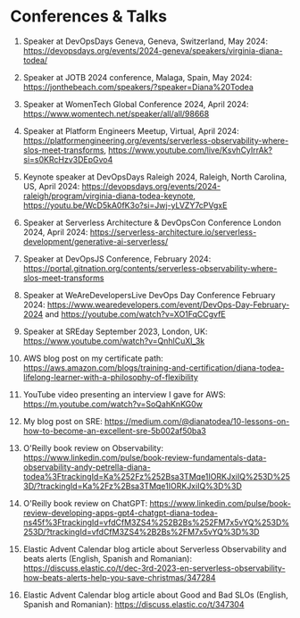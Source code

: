 # Conferences & Talks

1. Speaker at DevOpsDays Geneva, Geneva, Switzerland, May 2024: https://devopsdays.org/events/2024-geneva/speakers/virginia-diana-todea/
   
2. Speaker at JOTB 2024 conference, Malaga, Spain, May 2024: https://jonthebeach.com/speakers/?speaker=Diana%20Todea

3. Speaker at WomenTech Global Conference 2024, April 2024: https://www.womentech.net/speaker/all/all/98668

4. Speaker at Platform Engineers Meetup, Virtual, April 2024: https://platformengineering.org/events/serverless-observability-where-slos-meet-transforms, https://www.youtube.com/live/KsvhCyIrrAk?si=s0KRcHzv3DEpGvo4 

5. Keynote speaker at DevOpsDays Raleigh 2024, Raleigh, North Carolina, US, April 2024: https://devopsdays.org/events/2024-raleigh/program/virginia-diana-todea-keynote, https://youtu.be/WcD5kA0fK3o?si=Jwj-yLVZY7cPVgxE
   
6. Speaker at Serverless Architecture & DevOpsCon Conference London 2024, April 2024: https://serverless-architecture.io/serverless-development/generative-ai-serverless/
   
7. Speaker at DevOpsJS Conference, February 2024: 
https://portal.gitnation.org/contents/serverless-observability-where-slos-meet-transforms

8. Speaker at WeAreDevelopersLive DevOps Day Conference February 2024: https://www.wearedevelopers.com/event/DevOps-Day-February-2024 and
https://youtube.com/watch?v=XO1FqCCgvfE

9. Speaker at SREday September 2023, London, UK: https://www.youtube.com/watch?v=QnhlCuXl_3k

10. AWS blog post on my certificate path: https://aws.amazon.com/blogs/training-and-certification/diana-todea-lifelong-learner-with-a-philosophy-of-flexibility

11. YouTube video presenting an interview I gave for AWS: https://m.youtube.com/watch?v=SoQahKnKG0w

12. My blog post on SRE: https://medium.com/@dianatodea/10-lessons-on-how-to-become-an-excellent-sre-5b002af50ba3

13. O'Reilly book review on Observability: 
https://www.linkedin.com/pulse/book-review-fundamentals-data-observability-andy-petrella-diana-todea%3FtrackingId=Ka%252Fz%252Bsa3TMqe1IORKJxiIQ%253D%253D/?trackingId=Ka%2Fz%2Bsa3TMqe1IORKJxiIQ%3D%3D

14. O'Reilly book review on ChatGPT:
https://www.linkedin.com/pulse/book-review-developing-apps-gpt4-chatgpt-diana-todea-ns45f%3FtrackingId=vfdCfM3ZS4%252B2Bs%252FM7x5vYQ%253D%253D/?trackingId=vfdCfM3ZS4%2B2Bs%2FM7x5vYQ%3D%3D

15. Elastic Advent Calendar blog article about Serverless Observability and beats alerts (English, Spanish and Romanian):
https://discuss.elastic.co/t/dec-3rd-2023-en-serverless-observability-how-beats-alerts-help-you-save-christmas/347284

16. Elastic Advent Calendar blog article about Good and Bad SLOs (English, Spanish and Romanian): https://discuss.elastic.co/t/347304
